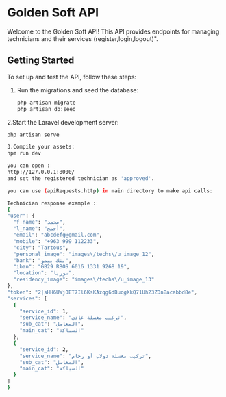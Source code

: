 # Golden Soft API

Welcome to the Golden Soft API! This API provides endpoints for managing technicians and their services (register,login,logout)".

## Getting Started

To set up and test the API, follow these steps:

1. Run the migrations and seed the database:
   ```bash
   php artisan migrate
   php artisan db:seed

2.Start the Laravel development server:
  ```bash
  php artisan serve

3.Compile your assets:
  npm run dev

you can open :
  http://127.0.0.1:8000/
 and set the registered technician as 'approved'.

you can use (apiRequests.http) in main directory to make api calls:
  
Technician response example : 
{
  "user": {
    "f_name": "محمد",
    "l_name": "أحمج",
    "email": "abcdefg@gmail.com",
    "mobile": "+963 999 112233",
    "city": "Tartous",
    "personal_image": "images\/techs\/u_image_12",
    "bank": "بنك بيمو",
    "iban": "GB29 RBOS 6016 1331 9268 19",
    "location": "سوريا",
    "residency_image": "images\/techs\/u_image_13"
  },
  "token": "2|sHH6UWj0ET7Il6KsKAzqg6dBuqgXkQ71Uh23ZDnBacabbd8e",
  "services": [
    {
      "service_id": 1,
      "service_name": "تركيب مغسلة عادي",
      "sub_cat": "المغاسل",
      "main_cat": "السباكة"
    },
    {
      "service_id": 2,
      "service_name": "تركيب مغسلة دولاب أو رخام",
      "sub_cat": "المغاسل",
      "main_cat": "السباكة"
    }
  ]
}


